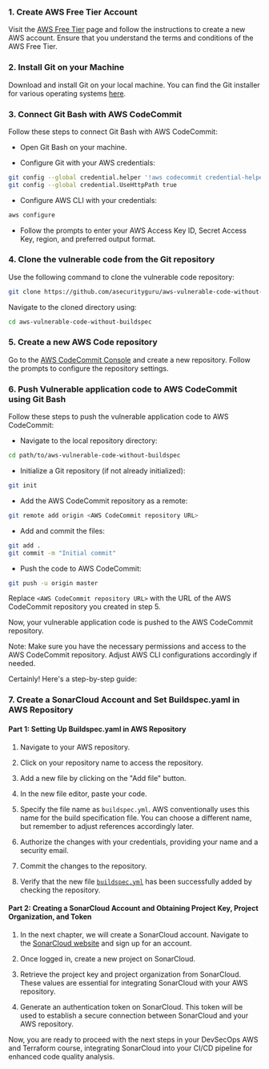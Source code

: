 ### 1. Create AWS Free Tier Account

Visit the [AWS Free Tier](https://aws.amazon.com/free/) page and follow the instructions to create a new AWS account.
Ensure that you understand the terms and conditions of the AWS Free Tier.

### 2. Install Git on your Machine

Download and install Git on your local machine. You can find the Git installer for various operating
systems [here](https://git-scm.com/downloads).

### 3. Connect Git Bash with AWS CodeCommit

Follow these steps to connect Git Bash with AWS CodeCommit:

- Open Git Bash on your machine.

- Configure Git with your AWS credentials:

```bash
git config --global credential.helper '!aws codecommit credential-helper $@'
git config --global credential.UseHttpPath true
```

- Configure AWS CLI with your credentials:

```bash
aws configure
```

- Follow the prompts to enter your AWS Access Key ID, Secret Access Key, region, and preferred output format.

### 4. Clone the vulnerable code from the Git repository

Use the following command to clone the vulnerable code repository:

```bash
git clone https://github.com/asecurityguru/aws-vulnerable-code-without-buildspec
```

Navigate to the cloned directory using:

```bash
cd aws-vulnerable-code-without-buildspec
```

### 5. Create a new AWS Code repository

Go to the [AWS CodeCommit Console](https://console.aws.amazon.com/codecommit/) and create a new repository. Follow the
prompts to configure the repository settings.

### 6. Push Vulnerable application code to AWS CodeCommit using Git Bash

Follow these steps to push the vulnerable application code to AWS CodeCommit:

- Navigate to the local repository directory:

```bash
cd path/to/aws-vulnerable-code-without-buildspec
```

- Initialize a Git repository (if not already initialized):

```bash
git init
```

- Add the AWS CodeCommit repository as a remote:

```bash
git remote add origin <AWS CodeCommit repository URL>
```

- Add and commit the files:

```bash
git add .
git commit -m "Initial commit"
```

- Push the code to AWS CodeCommit:

```bash
git push -u origin master
```

Replace `<AWS CodeCommit repository URL>` with the URL of the AWS CodeCommit repository you created in step 5.

Now, your vulnerable application code is pushed to the AWS CodeCommit repository.

Note: Make sure you have the necessary permissions and access to the AWS CodeCommit repository. Adjust AWS CLI
configurations accordingly if needed.

Certainly! Here's a step-by-step guide:

### 7. Create a SonarCloud Account and Set Buildspec.yaml in AWS Repository

#### Part 1: Setting Up Buildspec.yaml in AWS Repository

1. Navigate to your AWS repository.

2. Click on your repository name to access the repository.

3. Add a new file by clicking on the "Add file" button.

4. In the new file editor, paste your code.

5. Specify the file name as `buildspec.yml`. AWS conventionally uses this name for the build specification file. You can
   choose a different name, but remember to adjust references accordingly later.

6. Authorize the changes with your credentials, providing your name and a security email.

7. Commit the changes to the repository.

8. Verify that the new file [`buildspec.yml`](./buildspec.yml) has been successfully added by checking the repository.

#### Part 2: Creating a SonarCloud Account and Obtaining Project Key, Project Organization, and Token

1. In the next chapter, we will create a SonarCloud account. Navigate to
   the [SonarCloud website](https://sonarcloud.io/) and sign up for an account.

2. Once logged in, create a new project on SonarCloud.

3. Retrieve the project key and project organization from SonarCloud. These values are essential for integrating
   SonarCloud with your AWS repository.

4. Generate an authentication token on SonarCloud. This token will be used to establish a secure connection between
   SonarCloud and your AWS repository.

Now, you are ready to proceed with the next steps in your DevSecOps AWS and Terraform course, integrating SonarCloud
into your CI/CD pipeline for enhanced code quality analysis.

